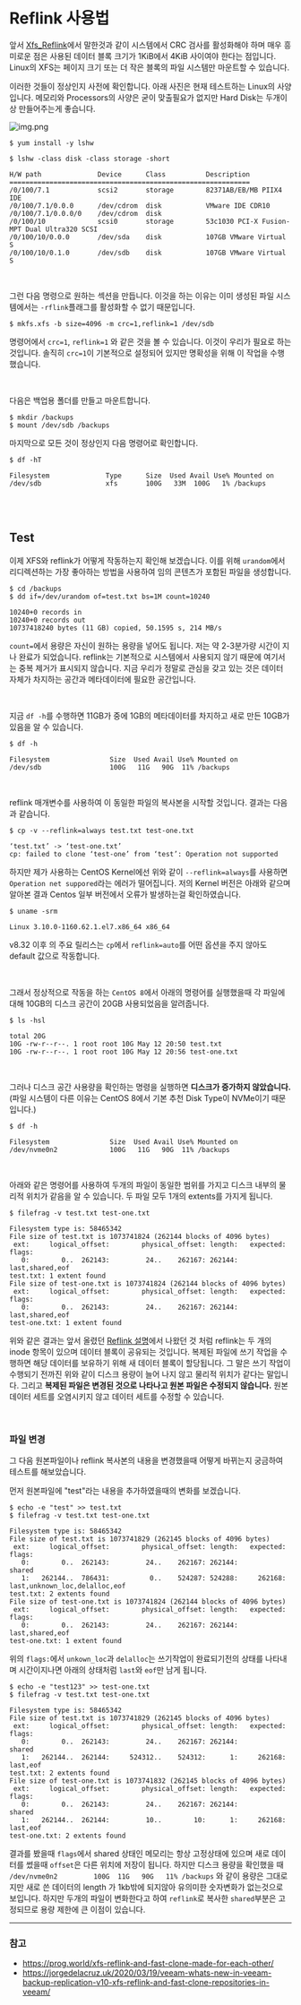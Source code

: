 # Reflink 사용법
앞서 [Xfs_Reflink](1_Xfs_Reflinks.md)에서 말한것과 같이 시스템에서 CRC 검사를 활성화해야 하며 매우 흥미로운 점은 사용된 데이터 블록 
크기가 1KiB에서 4KiB 사이여야 한다는 점입니다. Linux의 XFS는 페이지 크기 또는 더 작은 블록의 파일 시스템만 마운트할 수 있습니다.

이러한 것들이 정상인지 사전에 확인합니다. 아래 사진은 현재 테스트하는 Linux의 사양입니다. 메모리와 Processors의 사양은 굳이 맞출필요가 없지만
Hard Disk는 두개이상 만들어주는게 좋습니다.

![img.png](2_Reflink_사용법.assets/1.png)

```
$ yum install -y lshw

$ lshw -class disk -class storage -short

H/W path              Device      Class          Description
============================================================
/0/100/7.1            scsi2       storage        82371AB/EB/MB PIIX4 IDE
/0/100/7.1/0.0.0      /dev/cdrom  disk           VMware IDE CDR10
/0/100/7.1/0.0.0/0    /dev/cdrom  disk
/0/100/10             scsi0       storage        53c1030 PCI-X Fusion-MPT Dual Ultra320 SCSI
/0/100/10/0.0.0       /dev/sda    disk           107GB VMware Virtual S
/0/100/10/0.1.0       /dev/sdb    disk           107GB VMware Virtual S
```

<br>

그런 다음 명령으로 원하는 섹션을 만듭니다. 이것을 하는 이유는 이미 생성된 파일 시스템에서는 `-rflink`플래그를 활성화할 수 없기 때문입니다.

```
$ mkfs.xfs -b size=4096 -m crc=1,reflink=1 /dev/sdb
```

명령어에서 `crc=1`, `reflink=1` 와 같은 것을 볼 수 있습니다. 이것이 우리가 필요로 하는 것입니다. 솔직히 `crc=1`이 기본적으로 설정되어 있지만 명확성을 
위해 이 작업을 수행했습니다.

<br>

다음은 백업용 폴더를 만들고 마운트합니다.
```
$ mkdir /backups
$ mount /dev/sdb /backups
```

마지막으로 모든 것이 정상인지 다음 명령어로 확인합니다.
```
$ df -hT

Filesystem              Type      Size  Used Avail Use% Mounted on
/dev/sdb                xfs       100G   33M  100G   1% /backups
```

<br>
<br>

## Test
이제 XFS와 reflink가 어떻게 작동하는지 확인해 보겠습니다. 이를 위해 `urandom`에서 리디렉션하는 가장 좋아하는 방법을 사용하여 임의 콘텐츠가 
포함된 파일을 생성합니다.

```
$ cd /backups
$ dd if=/dev/urandom of=test.txt bs=1M count=10240

10240+0 records in
10240+0 records out
10737418240 bytes (11 GB) copied, 50.1595 s, 214 MB/s
```

`count=`에서 용량은 자신이 원하는 용량을 넣어도 됩니다. 저는 약 2-3분가량 시간이 지나 완료가 되었습니다. reflink는 기본적으로 시스템에서 
사용되지 않기 때문에 여기서는 중복 제거가 표시되지 않습니다. 지금 우리가 정말로 관심을 갖고 있는 것은 데이터 자체가 차지하는 공간과 
메타데이터에 필요한 공간입니다.

<br>

지금 `df -h`를 수행하면 11GB가 중에 1GB의 메타데이터를 차지하고 새로 만든 10GB가 있음을 알 수 있습니다.
```
$ df -h

Filesystem               Size  Used Avail Use% Mounted on
/dev/sdb                 100G   11G   90G  11% /backups
```

<br>

reflink 매개변수를 사용하여 이 동일한 파일의 복사본을 시작할 것입니다. 결과는 다음과 같습니다.
```
$ cp -v --reflink=always test.txt test-one.txt

‘test.txt’ -> ‘test-one.txt’
cp: failed to clone ‘test-one’ from ‘test’: Operation not supported
```

하지만 제가 사용하는 CentOS Kernel에선 위와 같이 `--reflink=always`를 사용하면 `Operation net suppored`라는 에러가 떨어집니다. 저의 
Kernel 버전은 아래와 같으며 알아본 결과 Centos 일부 버전에서 오류가 발생하는걸 확인하였습니다.

```
$ uname -srm

Linux 3.10.0-1160.62.1.el7.x86_64 x86_64
```

v8.32 이후 의 주요 릴리스는 `cp`에서 `reflink=auto`를 어떤 옵션을 주지 않아도 default 값으로 작동합니다.

<br>

그래서 정상적으로 작동을 하는 `CentOS 8`에서 아래의 명령어를 실행했을때 각 파일에 대해 10GB의 디스크 공간이 20GB 사용되었음을 알려줍니다.
```
$ ls -hsl

total 20G
10G -rw-r--r--. 1 root root 10G May 12 20:50 test.txt
10G -rw-r--r--. 1 root root 10G May 12 20:56 test-one.txt
```

<br>

그러나 디스크 공간 사용량을 확인하는 명령을 실행하면 **디스크가 증가하지 않았습니다.** (파일 시스템이 다른 이유는 CentOS 8에서 기본 추천 Disk
Type이 NVMe이기 때문입니다.)
```
$ df -h

Filesystem               Size  Used Avail Use% Mounted on
/dev/nvme0n2             100G   11G   90G  11% /backups
```

<br>

아래와 같은 명령어를 사용하여 두개의 파일이 동일한 범위를 가지고 디스크 내부의 물리적 위치가 같음을 알 수 있습니다.
두 파일 모두 1개의 extents를 가지게 됩니다.
```
$ filefrag -v test.txt test-one.txt

Filesystem type is: 58465342
File size of test.txt is 1073741824 (262144 blocks of 4096 bytes)
 ext:     logical_offset:        physical_offset: length:   expected: flags:
   0:        0..  262143:         24..    262167: 262144:             last,shared,eof
test.txt: 1 extent found
File size of test-one.txt is 1073741824 (262144 blocks of 4096 bytes)
 ext:     logical_offset:        physical_offset: length:   expected: flags:
   0:        0..  262143:         24..    262167: 262144:             last,shared,eof
test-one.txt: 1 extent found
```
위와 같은 결과는 앞서 올렸던 [Reflink 설명](1_Xfs_Reflinks.md)에서 나왔던 것 처럼 reflink는 두 개의 inode 항목이 있으며 데이터 블록이 공유되는 것입니다.
복제된 파일에 쓰기 작업을 수행하면 해당 데이터를 보유하기 위해 새 데이터 블록이 할당됩니다. 그 말은 쓰기 작업이 수행되기 전까진 위와 같이 디스크 용량이
늘어 나지 않고 물리적 위치가 같다는 말입니다. 그리고 **복제된 파일은 변경된 것으로 나타나고 원본 파일은 수정되지 않습니다.** 원본 데이터 세트를 
오염시키지 않고 데이터 세트를 수정할 수 있습니다. 

<br>

### 파일 변경
그 다음 원본파일이나 reflink 복사본의 내용을 변경했을때 어떻게 바뀌는지 궁금하여 테스트를 해보았습니다.

먼저 원본파일에 "test"라는 내용을 추가하였을때의 변화를 보겠습니다.
```
$ echo -e "test" >> test.txt
$ filefrag -v test.txt test-one.txt

Filesystem type is: 58465342
File size of test.txt is 1073741829 (262145 blocks of 4096 bytes)
 ext:     logical_offset:        physical_offset: length:   expected: flags:
   0:        0..  262143:         24..    262167: 262144:             shared
   1:   262144..  786431:          0..    524287: 524288:     262168: last,unknown_loc,delalloc,eof
test.txt: 2 extents found
File size of test-one.txt is 1073741824 (262144 blocks of 4096 bytes)
 ext:     logical_offset:        physical_offset: length:   expected: flags:
   0:        0..  262143:         24..    262167: 262144:             last,shared,eof
test-one.txt: 1 extent found
```
위의 `flags:`에서 `unkown_loc`과 `delalloc`는 쓰기작업이 완료되기전의 상태를 나타내며 시간이지나면 아래의 상태처럼 `last`와 `eof`만 남게 됩니다.

```
$ echo -e "test123" >> test-one.txt
$ filefrag -v test.txt test-one.txt

Filesystem type is: 58465342
File size of test.txt is 1073741829 (262145 blocks of 4096 bytes)
 ext:     logical_offset:        physical_offset: length:   expected: flags:
   0:        0..  262143:         24..    262167: 262144:             shared
   1:   262144..  262144:     524312..    524312:      1:     262168: last,eof
test.txt: 2 extents found
File size of test-one.txt is 1073741832 (262145 blocks of 4096 bytes)
 ext:     logical_offset:        physical_offset: length:   expected: flags:
   0:        0..  262143:         24..    262167: 262144:             shared
   1:   262144..  262144:         10..        10:      1:     262168: last,eof
test-one.txt: 2 extents found
```

결과를 봤을때 `flags`에서 shared 상태인 메모리는 항상 고정상태에 있으며 새로 데이터를 썼을때 `offset`은 다른 위치에 저장이 됩니다.
하지만 디스크 용량을 확인했을 때 `/dev/nvme0n2         100G  11G   90G   11% /backups` 와 같이 용량은 그대로지만 새로 쓴 데이터의 length 가
1kb밖에 되지않아 유의미한 숫자변화가 없는것으로 보입니다. 하지만 두개의 파일이 변화한다고 하여 `reflink`로 복사한 `shared`부분은 고정되므로
용량 제한에 큰 이점이 있습니다.

---

### 참고
- https://prog.world/xfs-reflink-and-fast-clone-made-for-each-other/
- https://jorgedelacruz.uk/2020/03/19/veeam-whats-new-in-veeam-backup-replication-v10-xfs-reflink-and-fast-clone-repositories-in-veeam/